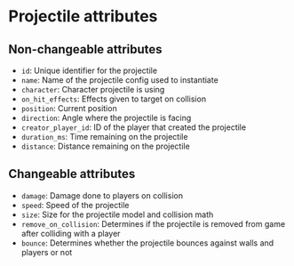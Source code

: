 # Projectile attributes

## Non-changeable attributes

- `id`: Unique identifier for the projectile
- `name`: Name of the projectile config used to instantiate
- `character`: Character projectile is using
- `on_hit_effects`: Effects given to target on collision
- `position`: Current position
- `direction`: Angle where the projectile is facing
- `creator_player_id`: ID of the player that created the projectile
- `duration_ms`: Time remaining on the projectile
- `distance`: Distance remaining on the projectile

## Changeable attributes

- `damage`: Damage done to players on collision
- `speed`: Speed of the projectile
- `size`: Size for the projectile model and collision math
- `remove_on_collision`: Determines if the projectile is removed from game after colliding with a player
- `bounce`: Determines whether the projectile bounces against walls and players or not
